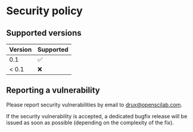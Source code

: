 # Security policy

## Supported versions

| Version       | Supported          |
| ------------- | ------------------ |
| 0.1           | :white_check_mark: |
| < 0.1         | :x:                |

## Reporting a vulnerability

Please report security vulnerabilities by email to [drux@openscilab.com](mailto:drux@openscilab.com "drux@openscilab.com").

If the security vulnerability is accepted, a dedicated bugfix release will be issued as soon as possible (depending on the complexity of the fix).
